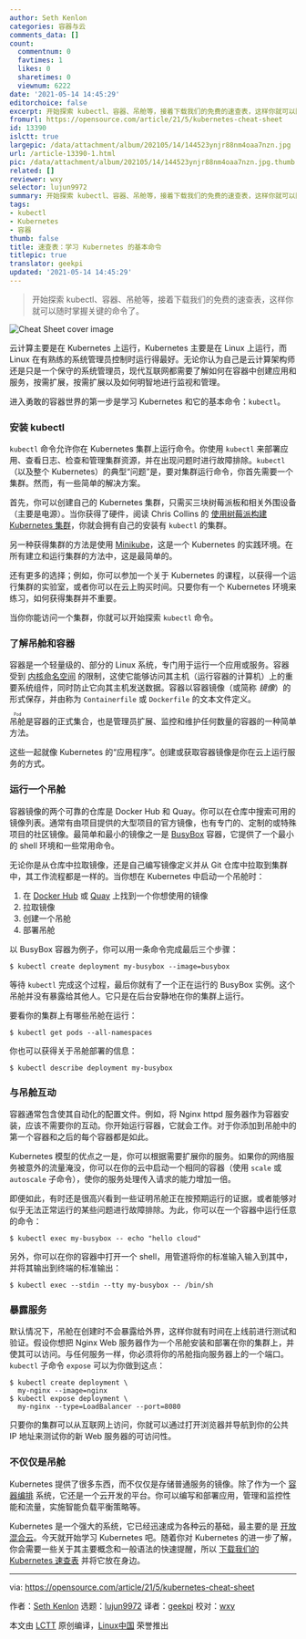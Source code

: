 ```yaml
---
author: Seth Kenlon
categories: 容器与云
comments_data: []
count:
  commentnum: 0
  favtimes: 1
  likes: 0
  sharetimes: 0
  viewnum: 6222
date: '2021-05-14 14:45:29'
editorchoice: false
excerpt: 开始探索 kubectl、容器、吊舱等，接着下载我们的免费的速查表，这样你就可以随时掌握关键的命令了。
fromurl: https://opensource.com/article/21/5/kubernetes-cheat-sheet
id: 13390
islctt: true
largepic: /data/attachment/album/202105/14/144523ynjr88nm4oaa7nzn.jpg
url: /article-13390-1.html
pic: /data/attachment/album/202105/14/144523ynjr88nm4oaa7nzn.jpg.thumb.jpg
related: []
reviewer: wxy
selector: lujun9972
summary: 开始探索 kubectl、容器、吊舱等，接着下载我们的免费的速查表，这样你就可以随时掌握关键的命令了。
tags:
- kubectl
- Kubernetes
- 容器
thumb: false
title: 速查表：学习 Kubernetes 的基本命令
titlepic: true
translator: geekpi
updated: '2021-05-14 14:45:29'
---
```



> 
> 开始探索 kubectl、容器、吊舱等，接着下载我们的免费的速查表，这样你就可以随时掌握关键的命令了。
> 
> 
> 


![](/data/attachment/album/202105/14/144523ynjr88nm4oaa7nzn.jpg "Cheat Sheet cover image")


云计算主要是在 Kubernetes 上运行，Kubernetes 主要是在 Linux 上运行，而 Linux 在有熟练的系统管理员控制时运行得最好。无论你认为自己是云计算架构师还是只是一个保守的系统管理员，现代互联网都需要了解如何在容器中创建应用和服务，按需扩展，按需扩展以及如何明智地进行监视和管理。


进入勇敢的容器世界的第一步是学习 Kubernetes 和它的基本命令：`kubectl`。


### 安装 kubectl


`kubectl` 命令允许你在 Kubernetes 集群上运行命令。你使用 `kubectl` 来部署应用、查看日志、检查和管理集群资源，并在出现问题时进行故障排除。`kubectl`（以及整个 Kubernetes）的典型“问题”是，要对集群运行命令，你首先需要一个集群。然而，有一些简单的解决方案。


首先，你可以创建自己的 Kubernetes 集群，只需买三块树莓派板和相关外围设备（主要是电源）。当你获得了硬件，阅读 Chris Collins 的 [使用树莓派构建 Kubernetes 集群](https://opensource.com/article/20/6/kubernetes-raspberry-pi)，你就会拥有自己的安装有 `kubectl` 的集群。


另一种获得集群的方法是使用 [Minikube](https://opensource.com/article/18/10/getting-started-minikube)，这是一个 Kubernetes 的实践环境。在所有建立和运行集群的方法中，这是最简单的。


还有更多的选择；例如，你可以参加一个关于 Kubernetes 的课程，以获得一个运行集群的实验室，或者你可以在云上购买时间。只要你有一个 Kubernetes 环境来练习，如何获得集群并不重要。


当你你能访问一个集群，你就可以开始探索 `kubectl` 命令。


### 了解吊舱和容器


容器是一个轻量级的、部分的 Linux 系统，专门用于运行一个应用或服务。容器受到 [内核命名空间](https://opensource.com/article/19/10/namespaces-and-containers-linux) 的限制，这使它能够访问其主机（运行容器的计算机）上的重要系统组件，同时防止它向其主机发送数据。容器以容器镜像（或简称 *镜像*）的形式保存，并由称为 `Containerfile` 或 `Dockerfile` 的文本文件定义。


<ruby> 吊舱 <rt>  Pod </rt></ruby>是容器的正式集合，也是管理员扩展、监控和维护任何数量的容器的一种简单方法。


这些一起就像 Kubernetes 的“应用程序”。创建或获取容器镜像是你在云上运行服务的方式。


### 运行一个吊舱


容器镜像的两个可靠的仓库是 Docker Hub 和 Quay。你可以在仓库中搜索可用的镜像列表。通常有由项目提供的大型项目的官方镜像，也有专门的、定制的或特殊项目的社区镜像。最简单和最小的镜像之一是 [BusyBox](https://www.busybox.net/) 容器，它提供了一个最小的 shell 环境和一些常用命令。


无论你是从仓库中拉取镜像，还是自己编写镜像定义并从 Git 仓库中拉取到集群中，其工作流程都是一样的。当你想在 Kubernetes 中启动一个吊舱时：


1. 在 [Docker Hub](http://hub.docker.com) 或 [Quay](http://quay.io) 上找到一个你想使用的镜像
2. 拉取镜像
3. 创建一个吊舱
4. 部署吊舱


以 BusyBox 容器为例子，你可以用一条命令完成最后三个步骤：



```
$ kubectl create deployment my-busybox --image=busybox

```

等待 `kubectl` 完成这个过程，最后你就有了一个正在运行的 BusyBox 实例。这个吊舱并没有暴露给其他人。它只是在后台安静地在你的集群上运行。


要看你的集群上有哪些吊舱在运行：



```
$ kubectl get pods --all-namespaces

```

你也可以获得关于吊舱部署的信息：



```
$ kubectl describe deployment my-busybox

```

### 与吊舱互动


容器通常包含使其自动化的配置文件。例如，将 Nginx httpd 服务器作为容器安装，应该不需要你的互动。你开始运行容器，它就会工作。对于你添加到吊舱中的第一个容器和之后的每个容器都是如此。


Kubernetes 模型的优点之一是，你可以根据需要扩展你的服务。如果你的网络服务被意外的流量淹没，你可以在你的云中启动一个相同的容器（使用 `scale` 或 `autoscale` 子命令），使你的服务处理传入请求的能力增加一倍。


即便如此，有时还是很高兴看到一些证明吊舱正在按预期运行的证据，或者能够对似乎无法正常运行的某些问题进行故障排除。为此，你可以在一个容器中运行任意的命令：



```
$ kubectl exec my-busybox -- echo "hello cloud"

```

另外，你可以在你的容器中打开一个 shell，用管道将你的标准输入输入到其中，并将其输出到终端的标准输出：



```
$ kubectl exec --stdin --tty my-busybox -- /bin/sh

```

### 暴露服务


默认情况下，吊舱在创建时不会暴露给外界，这样你就有时间在上线前进行测试和验证。假设你想把 Nginx Web 服务器作为一个吊舱安装和部署在你的集群上，并使其可以访问。与任何服务一样，你必须将你的吊舱指向服务器上的一个端口。`kubectl` 子命令 `expose` 可以为你做到这点：



```
$ kubectl create deployment \
  my-nginx --image=nginx
$ kubectl expose deployment \
  my-nginx --type=LoadBalancer --port=8080

```

只要你的集群可以从互联网上访问，你就可以通过打开浏览器并导航到你的公共 IP 地址来测试你的新 Web 服务器的可访问性。


### 不仅仅是吊舱


Kubernetes 提供了很多东西，而不仅仅是存储普通服务的镜像。除了作为一个 [容器编排](https://opensource.com/article/20/11/orchestration-vs-automation) 系统，它还是一个云开发的平台。你可以编写和部署应用，管理和监控性能和流量，实施智能负载平衡策略等。


Kubernetes 是一个强大的系统，它已经迅速成为各种云的基础，最主要的是 [开放混合云](https://opensource.com/article/20/10/keep-cloud-open)。今天就开始学习 Kubernetes 吧。随着你对 Kubernetes 的进一步了解，你会需要一些关于其主要概念和一般语法的快速提醒，所以 [下载我们的 Kubernetes 速查表](https://opensource.com/downloads/kubernetes-cheat-sheet) 并将它放在身边。




---


via: <https://opensource.com/article/21/5/kubernetes-cheat-sheet>


作者：[Seth Kenlon](https://opensource.com/users/seth) 选题：[lujun9972](https://github.com/lujun9972) 译者：[geekpi](https://github.com/geekpi) 校对：[wxy](https://github.com/wxy)


本文由 [LCTT](https://github.com/LCTT/TranslateProject) 原创编译，[Linux中国](https://linux.cn/) 荣誉推出